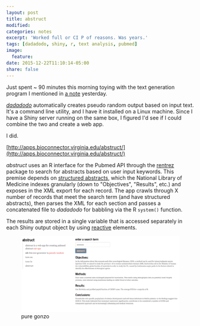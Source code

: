 ```yaml
---
layout: post
title: abstruct
modified:
categories: notes
excerpt: 'Worked full or CI P of reasons. Was years.'
tags: [dadadodo, shiny, r, text analysis, pubmed]
image:
  feature:
date: 2015-12-22T11:10:14-05:00
share: false
---
```


Just spent ~ 90 minutes this morning toying with the text generation program I mentioned in [a note](http://vpnagraj.github.io/notes/dadadodo/) yesterday.

[*dadadodo*](https://www.jwz.org/dadadodo/) automatically creates pseudo random output based on input text. It's a command line utility, and I have it installed on a Linux machine. Since I have a Shiny server running on the same box, I figured I'd see if I could combine the two and create a web app.

I did.

[http://apps.bioconnector.virginia.edu/abstruct/](http://apps.bioconnector.virginia.edu/abstruct/)

*abstruct* uses an R interface for the Pubmed API through the [rentrez](https://cran.r-project.org/web/packages/rentrez/vignettes/rentrez_tutorial.html) package to search for abstracts based on user input keywords.  This premise depends on [structured abstracts](https://www.nlm.nih.gov/bsd/policy/structured_abstracts.html), which the National Library of Medicine indexes granularly (down to "Objectives", "Results", etc.) and exposes in the XML export for each record. The app crawls through X number of records that meet the search term (and have structured abstracts), then parses the XML for each section and passes a concatenated file to *dadadodo* for babbling via the R `system()` function.

The results are stored in a single variable that is accessed separately in each Shiny output object by using [reactive](http://shiny.rstudio.com/tutorial/lesson6/) elements.

<figure>
	<img src="/images/abstruct-example.png">
	<figcaption>pure gonzo</figcaption>
</figure>